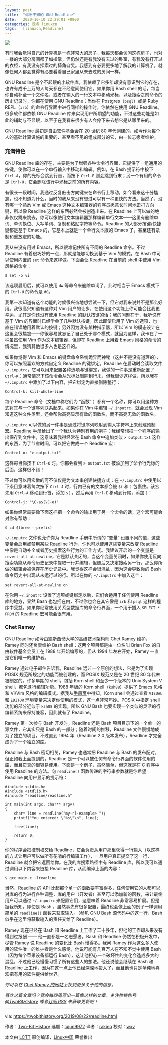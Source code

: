 ```yaml
---
layout: post
title:	"你所不知的 GNU Readline"
date:	2020-10-10 22:29:01 +0800 
categories:	观点 linuxcn 
tags:	[linuxcn,Readline]
---
```



![](/Asserts/Images//attachment/album/202010/10/222755etdndudtu97wddz7.jpg)


有时我会觉得自己的计算机是一栋非常大的房子，我每天都会访问这栋房子，也对一楼的大部分房间都了如指掌，但仍然还是有我没有去过的卧室，有我没有打开过的衣柜，有我没有探索过的犄角旮旯。我感到有必要更多地了解我的计算机了，就像任何人都会觉得有必要看看自己家里从未去过的房间一样。


GNU Readline 是个不起眼的小软件库，我依赖了它多年却没有意识到它的存在，也许有成千上万的人每天都在不经意间使用它。如果你用 Bash shell 的话，每当你自动补全一个文件名，或者在输入的一行文本中移动光标，以及搜索之前命令的历史记录时，你都在使用 GNU Readline；当你在 Postgres（`psql`）或是 Ruby REPL（`irb`）的命令行界面中进行同样的操作时，你依然在使用 GNU Readline。很多软件都依赖 GNU Readline 库来实现用户所期望的功能，不过这些功能是如此的辅助与不显眼，以至于在我看来很少有人会停下来去想它是从哪里来的。


GNU Readline 最初是自由软件基金会在 20 世纪 80 年代创建的，如今作为每个人的基础计算设施的重要的、甚至看不见的组成部分的它，由一位志愿者维护。


### 充满特色


GNU Readline 库的存在，主要是为了增强各种命令行界面，它提供了一组通用的按键，使你可以在一个单行输入中移动和编辑。例如，在 Bash 提示符中按下 `Ctrl-A`，你的光标会跳到行首，而按下 `Ctrl-E` 则会跳到行末；另一个有用的命令是 `Ctrl-U`，它会删除该行中光标之前的所有内容。


有很长一段时间，我通过反复敲击方向键来在命令行上移动，如今看来这十分尴尬，也不知道为什么，当时的我从来没有想过可以有一种更快的方法。当然了，没有哪一个熟悉 Vim 或 Emacs 这种文本编辑器的程序员愿意长时间地击打方向键，所以像 Readline 这样的东西必然会被创造出来。在 Readline 上可以做的绝非仅仅跳来跳去，你可以像使用文本编辑器那样编辑单行文本——这里有删除单词、单词换位、大写单词、复制和粘贴字符等命令。Readline 的大部分按键/快捷键都是基于 Emacs 的，它基本上就是一个单行文本版的 Emacs 了，甚至还有录制和重放宏的功能。


我从来没有用过 Emacs，所以很难记住所有不同的 Readline 命令。不过 Readline 有着很巧妙的一点，那就是能够切换到基于 Vim 的模式，在 Bash 中可以使用内置的 `set` 命令来这样做。下面会让 Readline 在当前的 shell 中使用 Vim 风格的命令：



```
$ set -o vi

```

该选项启用后，就可以使用 `dw` 等命令来删除单词了，此时相当于 Emacs 模式下的 `Ctrl-U` 的命令是 `d0`。


我第一次知道有这个功能的时候很兴奋地想尝试一下，但它对我来说并不是那么好用。我很高兴知道有这种对 Vim 用户的让步，在使用这个功能上你可能会比我更幸运，尤其是你还没有使用 Readline 的默认按键的话；我的问题在于，我听说有基于 Vim 的界面时已经学会了几种默认按键，因此即使启用了 Vim 的选项，也一直在错误地用着默认的按键；另外因为没有某种指示器，所以 Vim 的模态设计在这里会很尴尬——你很容易就忘记了自己处于哪个模式，就因为这样，我卡在了一种虽然使用 Vim 作为文本编辑器，但却在 Readline 上用着 Emacs 风格的命令的情况里，我猜其他很多人也是这样的。


如果你觉得 Vim 和 Emacs 的键盘命令系统诡异而神秘（这并不是没有道理的），你可以按照喜欢的方式自定义 Readline 的键绑定。Readline 在启动时会读取文件 `~/.inputrc`，它可以用来配置各种选项与键绑定，我做的一件事是重新配置了 `Ctrl-K`：通常情况下该命令会从光标处删除到行末，但我很少这样做，所以我在 `~/.inputrc` 中添加了以下内容，把它绑定为直接删除整行：



```
Control-k: kill-whole-line

```

每个 Readline 命令（文档中称它们为 “函数” ）都有一个名称，你可以用这种方式将其与一个键序列联系起来。如果你在 Vim 中编辑 `~/.inputrc`，就会发现 Vim 知道这种文件类型，还会帮你高亮显示有效的函数名，而不高亮无效的函数名。


`~/.inputrc` 可以做的另一件事是通过将键序列映射到输入字符串上来创建预制宏。[Readline 手册](https://tiswww.case.edu/php/chet/readline/readline.html)给出了一个我认为特别有用的例子：我经常想把一个程序的输出保存到文件中，这意味着我得经常在 Bash 命令中追加类似 `> output.txt` 这样的东西，为了节省时间，可以把它做成一个 Readline 宏：



```
Control-o: "> output.txt"

```

这样每当你按下 `Ctrl-O` 时，你都会看到 `> output.txt` 被添加到了命令行光标的后面，这样很不错！


不过你可以用宏做的可不仅仅是为文本串创建快捷方式；在 `~/.inputrc` 中使用以下条目意味着每次按下 `Ctrl-J` 时，行内已有的文本都会被 `$(` 和 `)` 包裹住。该宏先用 `Ctrl-A` 移动到行首，添加 `$(` ，然后再用 `Ctrl-E` 移动到行尾，添加 `)`：



```
Control-j: "\C-a$(\C-e)"

```

如果你经常需要像下面这样把一个命令的输出用于另一个命令的话，这个宏可能会对你有帮助：



```
$ cd $(brew --prefix)

```

`~/.inputrc` 文件也允许你为 Readline 手册中所谓的 “变量” 设置不同的值，这些变量会启用或禁用某些 Readline 行为，你也可以使用这些变量来改变 Readline 中像是自动补全或者历史搜索这些行为的工作方式。我建议开启的一个变量是 `revert-all-at-newline`，它是默认关闭的，当这个变量关闭时，如果你使用反向搜索功能从命令历史记录中提取一行并编辑，但随后又决定搜索另一行，那么你所做的编辑会被保存在历史记录中。我觉得这样会很混乱，因为这会导致你的 Bash 命令历史中出现从未运行过的行。所以在你的 `~/.inputrc` 中加入这个：



```
set revert-all-at-newline on

```

在你用 `~/.inputrc` 设置了选项或键绑定以后，它们会适用于任何使用 Readline 库的地方，显然 Bash 也包括在内，不过你也会在其它像是 `irb` 和 `psql` 这样的程序中受益。如果你经常使用关系型数据库的命令行界面，一个用于插入 `SELECT * FROM` 的 Readline 宏可能会很有用。


### Chet Ramey


GNU Readline 如今由凯斯西储大学的高级技术架构师 Chet Ramey 维护，Ramey 同时还负责维护 Bash shell；这两个项目都是由一位名叫 Brian Fox 的自由软件基金会员工在 1988 年开始编写的，但从 1994 年左右开始，Ramey 一直是它们唯一的维护者。


Ramey 通过电子邮件告诉我，Readline 远非一个原创的想法，它是为了实现 POSIX 规范所规定的功能而被创建的，而 POSIX 规范又是在 20 世纪 80 年代末被制定的。许多早期的 shell，包括 Korn shell 和至少一个版本的 Unix System V shell，都包含行编辑功能。1988 年版的 Korn shell（`ksh88`）提供了 Emacs 风格和 Vi/Vim 风格的编辑模式。据我从[手册页](https://web.archive.org/web/20151105130220/http://www2.research.att.com/sw/download/man/man1/ksh88.html)中得知，Korn shell 会通过查看 `VISUAL` 和 `EDITOR` 环境变量来决定你使用的模式，这一点非常巧妙。POSIX 中指定 shell 功能的部分近似于 `ksh88` 的实现，所以 GNU Bash 也要实现一个类似的灵活的行编辑系统来保持兼容，因此就有了 Readline。


Ramey 第一次参与 Bash 开发时，Readline 还是 Bash 项目目录下的一个单一的源文件，它其实只是 Bash 的一部分；随着时间的推移，Readline 文件慢慢地成为了独立的项目，不过直到 1994 年（Readline 2.0 版本发布），Readline 才完全成为了一个独立的库。


Readline 与 Bash 密切相关，Ramey 也通常把 Readline 与 Bash 的发布配对，但正如我上面提到的，Readline 是一个可以被任何有命令行界面的软件使用的库，而且它真的很容易使用。下面是一个例子，虽然简单，但这就是在 C 程序中使用 Readline 的方法。向 `readline()` 函数传递的字符串参数就是你希望 Readline 向用户显示的提示符：



```
#include <stdio.h>
#include <stdlib.h>
#include "readline/readline.h"

int main(int argc, char** argv)
{
    char* line = readline("my-rl-example> ");
    printf("You entered: \"%s\"\n", line);

    free(line);

    return 0;
}

```

你的程序会把控制权交给 Readline，它会负责从用户那里获得一行输入（以这样的方式让用户可以做所有花哨的行编辑工作），一旦用户真正提交了这一行，Readline 就会把它返回给你。在我的库搜索路径中有 Readline 库，所以我可以通过调用以下内容来链接 Readline 库，从而编译上面的内容：



```
$ gcc main.c -lreadline

```

当然，Readline 的 API 比起那个单一的函数要丰富得多，任何使用它的人都可以对库的行为进行各种调整，库的用户（开发者）甚至可以添加新的函数，来让最终用户可以通过 `~/.inputrc` 来配置它们，这意味着 Readline 非常容易扩展。但是据我所知，即使是 Bash ，虽然事先有很多配置，最终也会像上面的例子一样调用简单的 `readline()` 函数来获取输入。（参见 GNU Bash 源代码中的[这一行](https://github.com/bminor/bash/blob/9f597fd10993313262cab400bf3c46ffb3f6fd1e/parse.y#L1487)，Bash 似乎在这里将获取输入的责任交给了 Readline）。


Ramey 现在已经在 Bash 和 Readline 上工作了二十多年，但他的工作却从来没有得到过报酬 —— 他一直都是一名志愿者。Bash 和 Readline 仍然在积极开发中，尽管 Ramey 说 Readline 的变化比 Bash 慢得多。我问 Ramey 作为这么多人使用的软件唯一的维护者是什么感觉，他说可能有几百万人在不知不觉中使用 Bash（因为每个苹果设备都运行 Bash），这让他担心一个破坏性的变化会造成多大的混乱，不过他已经慢慢习惯了所有这些人的想法。他还说他会继续在 Bash 和 Readline 上工作，因为在这一点上他已经深深地投入了，而且他也只是单纯地喜欢把有用的软件提供给世界。


*你可以在 [Chet Ramey 的网站](https://tiswww.case.edu/php/chet/)上找到更多关于他的信息。*


*喜欢这篇文章吗？我会每四周写出一篇像这样的文章。关注推特帐号 [@TwoBitHistory](https://twitter.com/TwoBitHistory) 或者[订阅 RSS](https://twobithistory.org/feed.xml) 来获取更新吧！*




---


via: <https://twobithistory.org/2019/08/22/readline.html>


作者：[Two-Bit History](https://twobithistory.org) 选题：[lujun9972](https://github.com/lujun9972) 译者：[rakino](https://github.com/rakino) 校对：[wxy](https://github.com/wxy)


本文由 [LCTT](https://github.com/LCTT/TranslateProject) 原创编译，[Linux中国](https://linux.cn/) 荣誉推出
